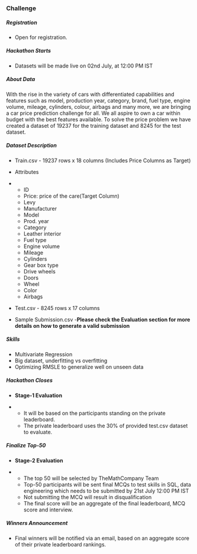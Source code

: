 ### **Challenge**

##### Registration

- Open for registration.

##### Hackathon Starts

- Datasets will be made live on 02nd July, at 12:00 PM IST

##### About Data

With the rise in the variety of cars with differentiated capabilities and features such as model, production year, category, brand, fuel type, engine volume, mileage, cylinders, colour, airbags and many more, we are bringing a car price prediction challenge for all. We all aspire to own a car within budget with the best features available. To solve the price problem we have created a dataset of 19237 for the training dataset and 8245 for the test dataset.

##### Dataset Description

- Train.csv - 19237 rows x 18 columns (Includes Price Columns as Target)

- Attributes

- - ID
  - Price: price of the care(Target Column)
  - Levy
  - Manufacturer
  - Model
  - Prod. year
  - Category
  - Leather interior
  - Fuel type
  - Engine volume
  - Mileage
  - Cylinders
  - Gear box type
  - Drive wheels
  - Doors
  - Wheel
  - Color
  - Airbags

- Test.csv - 8245 rows x 17 columns

- Sample Submission.csv -**Please check the Evaluation section for more details on how to generate a valid submission**

##### Skills

- Multivariate Regression
- Big dataset, underfitting vs overfitting
- Optimizing RMSLE to generalize well on unseen data

##### Hackathon Closes

- **Stage-1 Evaluation**

- - It will be based on the participants standing on the private leaderboard.
  - The private leaderboard uses the 30% of provided test.csv dataset to evaluate.

##### Finalize Top-50

- **Stage-2 Evaluation**

- - The top 50 will be selected by TheMathCompany Team
  - Top-50 participants will be sent final MCQs to test skills in SQL, data engineering which needs to be submitted by 21st July 12:00 PM IST
  - Not submitting the MCQ will result in disqualification
  - The final score will be an aggregate of the final leaderboard, MCQ score and interview.

##### Winners Announcement

- Final winners will be notified via an email, based on an aggregate score of their private leaderboard rankings.